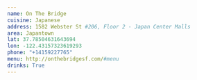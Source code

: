 ```yaml
---
name: On The Bridge
cuisine: Japanese
address: 1582 Webster St #206, Floor 2 - Japan Center Malls
area: Japantown
lat: 37.78504631643694
lon: -122.43157323619293
phone: "+14159227765"
menu: http://onthebridgesf.com/#menu
drinks: True
---
```

